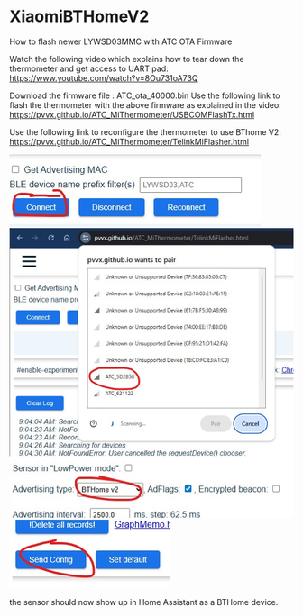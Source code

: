# XiaomiBTHomeV2
How to flash newer LYWSD03MMC with ATC OTA Firmware

Watch the following video which explains how to tear down the thermometer and get access to UART pad:
https://www.youtube.com/watch?v=8Ou731oA73Q

Download the firmware file : ATC_ota_40000.bin
Use the following link to flash the thermometer with the above firmware as explained in the video:
https://pvvx.github.io/ATC_MiThermometer/USBCOMFlashTx.html

Use the following link to reconfigure the thermometer to use BThome V2:
https://pvvx.github.io/ATC_MiThermometer/TelinkMiFlasher.html

![Step1](https://github.com/ajvcorreia/XiaomiBTHomeV2/blob/main/Step01.jpg)
![Step2](https://github.com/ajvcorreia/XiaomiBTHomeV2/blob/main/Step02.jpg)
![Step3](https://github.com/ajvcorreia/XiaomiBTHomeV2/blob/main/Step03.jpg)
![Step4](https://github.com/ajvcorreia/XiaomiBTHomeV2/blob/main/Step04.jpg)

the sensor should now show up in Home Assistant as a BTHome device.
